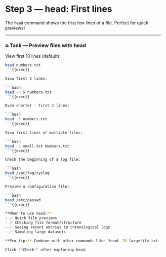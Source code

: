 # Step 3 — head: First lines

The `head` command shows the first few lines of a file. Perfect for quick previews!

---

### 🔝 Task — Preview files with head

View first 10 lines (default):

```bash
head numbers.txt
```{{exec}}

View first 5 lines:

```bash
head -n 5 numbers.txt
```{{exec}}

Even shorter - first 3 lines:

```bash
head -3 numbers.txt
```{{exec}}

View first lines of multiple files:

```bash
head -5 small.txt numbers.txt
```{{exec}}

Check the beginning of a log file:

```bash
head /var/log/syslog
```{{exec}}

Preview a configuration file:

```bash
head /etc/passwd
```{{exec}}

**When to use head:**
- ✅ Quick file previews
- ✅ Checking file format/structure
- ✅ Seeing recent entries in chronological logs
- ✅ Sampling large datasets

**Pro tip:** Combine with other commands like `head -20 largefile.txt | grep error` to search just the beginning!

Click **Check** after exploring head.